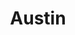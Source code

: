 ---
title: Austin
description:
layout: austin
permalink: /austin/
layout: austin
target: https://www.notion.so/austintx/The-Homepage-8b90ad9db921423e820111b7517bfbc4
---